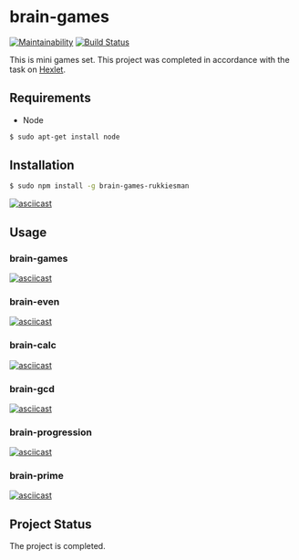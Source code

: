 # brain-games
[![Maintainability](https://api.codeclimate.com/v1/badges/12b1932a3601cd810971/maintainability)](https://codeclimate.com/github/RukkiesMan/project-lvl1-s356/maintainability) [![Build Status](https://travis-ci.com/RukkiesMan/brain-games.svg?branch=master)](https://travis-ci.com/RukkiesMan/brain-games)

This is mini games set. This project was completed in accordance with the task on [Hexlet](https://hexlet.io).

## Requirements
* Node
```sh
$ sudo apt-get install node
```

## Installation
```sh
$ sudo npm install -g brain-games-rukkiesman
```
[![asciicast](https://asciinema.org/a/lbAbxD1Wt2SCezGYLE7U0iMBD.png)](https://asciinema.org/a/lbAbxD1Wt2SCezGYLE7U0iMBD)

## Usage
### brain-games
[![asciicast](https://asciinema.org/a/whuTo0XS9ifCuIzdzfEFWUEGn.png)](https://asciinema.org/a/whuTo0XS9ifCuIzdzfEFWUEGn)

### brain-even
[![asciicast](https://asciinema.org/a/7emhmnWRySO7WKmEkB5OPFf80.png)](https://asciinema.org/a/7emhmnWRySO7WKmEkB5OPFf80)

### brain-calc
[![asciicast](https://asciinema.org/a/h2ENIefBb23JnHPPjE8vbHm7r.png)](https://asciinema.org/a/h2ENIefBb23JnHPPjE8vbHm7r)

### brain-gcd
[![asciicast](https://asciinema.org/a/dHxVZAtSVnHhXPvwBWQY3nngW.png)](https://asciinema.org/a/dHxVZAtSVnHhXPvwBWQY3nngW)

### brain-progression
[![asciicast](https://asciinema.org/a/f3OGI9odcX0ZtPe0DRFyGGPEq.png)](https://asciinema.org/a/f3OGI9odcX0ZtPe0DRFyGGPEq)

### brain-prime
[![asciicast](https://asciinema.org/a/elVbjt3nynrfr4KLABrHHumIc.png)](https://asciinema.org/a/elVbjt3nynrfr4KLABrHHumIc)

## Project Status
The project is completed.
